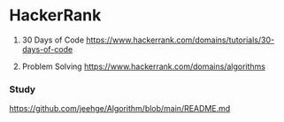 # HackerRank

1. 30 Days of Code
https://www.hackerrank.com/domains/tutorials/30-days-of-code

2. Problem Solving
https://www.hackerrank.com/domains/algorithms


### Study
https://github.com/jeehge/Algorithm/blob/main/README.md
